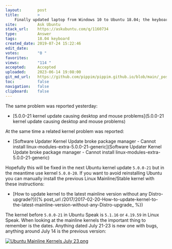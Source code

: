 ```yaml
---
layout:       post
title:        >
    Finally updated laptop from Windows 10 to Ubuntu 18.04; the keyboard and mouse no longer works after getting to the lock screen
site:         Ask Ubuntu
stack_url:    https://askubuntu.com/q/1160734
type:         Answer
tags:         18.04 keyboard
created_date: 2019-07-24 15:22:46
edit_date:    
votes:        "0 "
favorites:    
views:        "114 "
accepted:     Accepted
uploaded:     2023-06-14 19:08:00
git_md_url:   https://github.com/pippim/pippim.github.io/blob/main/_posts/2019/2019-07-24-Finally-updated-laptop-from-Windows-10-to-Ubuntu-18.04_-the-keyboard-and-mouse-no-longer-works-after-getting-to-the-lock-screen.md
toc:          false
navigation:   false
clipboard:    false
---
```


The same problem was reported yesterday:

- [5.0.0-21 kernel update causing desktop and mouse problems](5.0.0-21 kernel update causing desktop and mouse problems)

At the same time a related kernel problem was reported:

- [Software Updater Kernel Update broke package manager - Cannot install linux-modules-extra-5.0.0-21-generic](Software Updater Kernel Update broke package manager - Cannot install linux-modules-extra-5.0.0-21-generic)

Hopefully this will be fixed in the next Ubuntu kernel update `5.0.0-21` but in the meantime use kernel `5.0.0-20`. If you want to avoid reinstalling Ubuntu you can manually install the previous Linux Mainline/Stable kernel with these instructions:

- [How to update kernel to the latest mainline version without any Distro-upgrade?]({% post_url /2017/2017-02-20-How-to-update-kernel-to-the-latest-mainline-version-without-any-Distro-upgrade_ %})

The kernel before `5.0.0-21` in Ubuntu Speak is `5.1.16` or `4.19.59` in Linux Speak. When looking at the mainline kernels the important thing to remember is the dates. Anything dated July 21-23 is new one with bugs, anything around July 14 is the previous version:

[![Ubuntu Mainline Kernels July 23.png][1]][1]


  [1]: https://i.stack.imgur.com/cqMDTl.png

